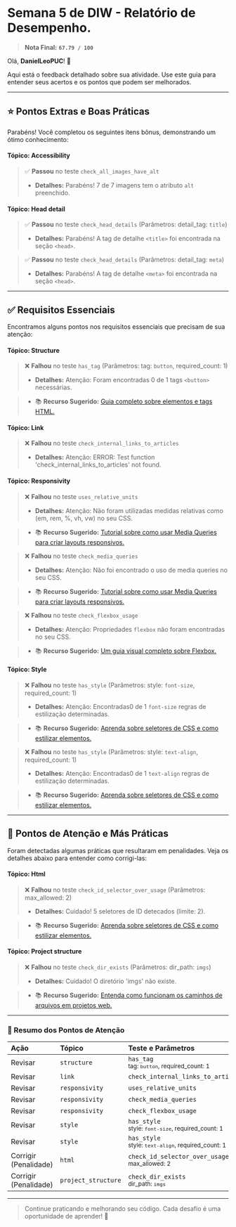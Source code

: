# Semana 5 de DIW - Relatório de Desempenho.
> **Nota Final:** **`67.79 / 100`**

Olá, **DanielLeoPUC**! 👋

Aqui está o feedback detalhado sobre sua atividade. Use este guia para entender seus acertos e os pontos que podem ser melhorados.

---

## ⭐ Pontos Extras e Boas Práticas
Parabéns! Você completou os seguintes itens bônus, demonstrando um ótimo conhecimento:

#### Tópico: Accessibility
> ✅ **Passou** no teste `check_all_images_have_alt`
> - **Detalhes:** Parabéns! 7 de 7 imagens tem o atributo `alt` preenchido.



#### Tópico: Head detail
> ✅ **Passou** no teste `check_head_details` (Parâmetros: detail_tag: `title`)
> - **Detalhes:** Parabéns! A tag de detalhe `<title>` foi encontrada na seção `<head>`.


> ✅ **Passou** no teste `check_head_details` (Parâmetros: detail_tag: `meta`)
> - **Detalhes:** Parabéns! A tag de detalhe `<meta>` foi encontrada na seção `<head>`.



---

## ✅ Requisitos Essenciais
Encontramos alguns pontos nos requisitos essenciais que precisam de sua atenção:

#### Tópico: Structure
> ❌ **Falhou** no teste `has_tag` (Parâmetros: tag: `button`, required_count: 1)
> - **Detalhes:** Atenção: Foram encontradas 0 de 1 tags `<button>`  necessárias.


> - 📚 **Recurso Sugerido:** [Guia completo sobre elementos e tags HTML.](https://developer.mozilla.org/pt-BR/docs/Web/HTML/Element)



#### Tópico: Link
> ❌ **Falhou** no teste `check_internal_links_to_articles`
> - **Detalhes:** Atenção: ERROR: Test function 'check_internal_links_to_articles' not found.



#### Tópico: Responsivity
> ❌ **Falhou** no teste `uses_relative_units`
> - **Detalhes:** Atenção: Não foram utilizadas medidas relativas como (em, rem, %, vh, vw) no seu CSS.


> - 📚 **Recurso Sugerido:** [Tutorial sobre como usar Media Queries para criar layouts responsivos.](https://developer.mozilla.org/pt-BR/docs/Web/CSS/Media_Queries/Using_media_queries)


> ❌ **Falhou** no teste `check_media_queries`
> - **Detalhes:** Atenção: Não foi encontrado o uso de media queries no seu CSS.


> - 📚 **Recurso Sugerido:** [Tutorial sobre como usar Media Queries para criar layouts responsivos.](https://developer.mozilla.org/pt-BR/docs/Web/CSS/Media_Queries/Using_media_queries)


> ❌ **Falhou** no teste `check_flexbox_usage`
> - **Detalhes:** Atenção: Propriedades `flexbox` não foram encontradas no seu CSS.


> - 📚 **Recurso Sugerido:** [Um guia visual completo sobre Flexbox.](https://css-tricks.com/a-guide-to-flexbox/)



#### Tópico: Style
> ❌ **Falhou** no teste `has_style` (Parâmetros: style: `font-size`, required_count: 1)
> - **Detalhes:** Atenção: Encontradas0 de 1 `font-size` regras de estilização determinadas.


> - 📚 **Recurso Sugerido:** [Aprenda sobre seletores de CSS e como estilizar elementos.](https://developer.mozilla.org/pt-BR/docs/Learn/CSS/Building_blocks/Selectors)


> ❌ **Falhou** no teste `has_style` (Parâmetros: style: `text-align`, required_count: 1)
> - **Detalhes:** Atenção: Encontradas0 de 1 `text-align` regras de estilização determinadas.


> - 📚 **Recurso Sugerido:** [Aprenda sobre seletores de CSS e como estilizar elementos.](https://developer.mozilla.org/pt-BR/docs/Learn/CSS/Building_blocks/Selectors)



---

## 🚨 Pontos de Atenção e Más Práticas
Foram detectadas algumas práticas que resultaram em penalidades. Veja os detalhes abaixo para entender como corrigi-las:

#### Tópico: Html
> ❌ **Falhou** no teste `check_id_selector_over_usage` (Parâmetros: max_allowed: 2)
> - **Detalhes:** Cuidado! 5  seletores de ID detecados (limite: 2).


> - 📚 **Recurso Sugerido:** [Aprenda sobre seletores de CSS e como estilizar elementos.](https://developer.mozilla.org/pt-BR/docs/Learn/CSS/Building_blocks/Selectors)



#### Tópico: Project structure
> ❌ **Falhou** no teste `check_dir_exists` (Parâmetros: dir_path: `imgs`)
> - **Detalhes:** Cuidado! O diretório 'imgs' não existe.


> - 📚 **Recurso Sugerido:** [Entenda como funcionam os caminhos de arquivos em projetos web.](https://developer.mozilla.org/pt-BR/docs/Learn/Common_questions/Web_mechanics/File_paths)



---

### 📝 Resumo dos Pontos de Atenção
| Ação | Tópico | Teste e Parâmetros |
|:---|:---|:---|
| Revisar | `structure` | `has_tag`<br><sub>tag: `button`, required_count: 1</sub> |
| Revisar | `link` | `check_internal_links_to_articles`<br><sub></sub> |
| Revisar | `responsivity` | `uses_relative_units`<br><sub></sub> |
| Revisar | `responsivity` | `check_media_queries`<br><sub></sub> |
| Revisar | `responsivity` | `check_flexbox_usage`<br><sub></sub> |
| Revisar | `style` | `has_style`<br><sub>style: `font-size`, required_count: 1</sub> |
| Revisar | `style` | `has_style`<br><sub>style: `text-align`, required_count: 1</sub> |
| Corrigir (Penalidade) | `html` | `check_id_selector_over_usage`<br><sub>max_allowed: 2</sub> |
| Corrigir (Penalidade) | `project_structure` | `check_dir_exists`<br><sub>dir_path: `imgs`</sub> |

---
> Continue praticando e melhorando seu código. Cada desafio é uma oportunidade de aprender! 🚀